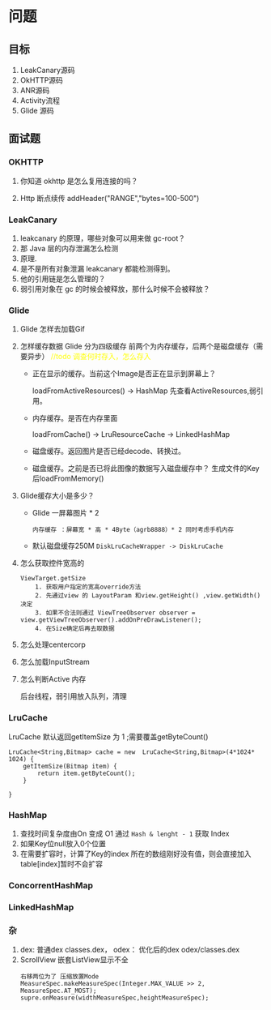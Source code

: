 # 问题
## 目标
1. LeakCanary源码
2. OkHTTP源码
3. ANR源码
4. Activity流程
5. Glide 源码
## 面试题
### OKHTTP

1. 你知道 okhttp 是怎么复用连接的吗？

2. Http 断点续传 addHeader("RANGE","bytes=100-500")

### LeakCanary

1. leakcanary 的原理，哪些对象可以用来做 gc-root？
2. 那 Java 层的内存泄漏怎么检测
3. 原理.
4. 是不是所有对象泄漏 leakcanary 都能检测得到。
5. 他的引用链是怎么管理的？
6. 弱引用对象在 gc 的时候会被释放，那什么时候不会被释放？

### Glide
1. Glide 怎样去加载Gif
2. 怎样缓存数据
 Glide 分为四级缓存 前两个为内存缓存，后两个是磁盘缓存（需要异步）  <font color=Yellow>//todo 调查何时存入，怎么存入</font> 
 
    - 正在显示的缓存。当前这个Image是否正在显示到屏幕上？
    
        loadFromActiveResources() -> HashMap 先查看ActiveResources,弱引用。
        
    - 内存缓存。是否在内存里面

        loadFromCache() -> LruResourceCache -> LinkedHashMap
    
    
    - 磁盘缓存。返回图片是否已经decode、转换过。
    - 磁盘缓存。之前是否已将此图像的数据写入磁盘缓存中？
               生成文件的Key后loadFromMemory()
        

3. Glide缓存大小是多少？


    - Glide 一屏幕图片 * 2
        ```
        内存缓存 ：屏幕宽 * 高 * 4Byte（agrb8888）* 2 同时考虑手机内存
        ```
        
    - 默认磁盘缓存250M `DiskLruCacheWrapper -> DiskLruCache`
    
4. 怎么获取控件宽高的

    ```
    ViewTarget.getSize
        1. 获取用户指定的宽高override方法
        2. 先通过view 的 LayoutParam 和view.getHeight() ,view.getWidth() 决定
        3. 如果不合法则通过 ViewTreeObserver observer = view.getViewTreeObserver().addOnPreDrawListener();
        4. 在Size确定后再去取数据
    ```



1. 怎么处理centercorp
2. 怎么加载InputStream
3. 怎么判断Active 内存

    后台线程，弱引用放入队列，清理
    
### LruCache
LruCache 默认返回getItemSize 为 1 ;需要覆盖getByteCount()
```
LruCache<String,Bitmap> cache = new  LruCache<String,Bitmap>(4*1024* 1024) {
    getItemSize(Bitmap item) {
        return item.getByteCount();
    }

}
```


### HashMap
1. 查找时间复杂度由On 变成 O1 通过 `Hash & lenght - 1` 获取 Index
2. 如果Key位null放入0个位置
3. 在需要扩容时，计算了Key的index 所在的数组刚好没有值，则会直接加入table[index]暂时不会扩容

### ConcorrentHashMap
### LinkedHashMap

### 杂
1. dex: 普通dex   classes.dex，  odex： 优化后的dex odex/classes.dex
2. ScrollView 嵌套ListView显示不全
    ```
   右移两位为了 压缩放置Mode
   MeasureSpec.makeMeasureSpec(Integer.MAX_VALUE >> 2, MeasureSpec.AT_MOST);
   supre.onMeasure(widthMeasureSpec,heightMeasureSpec);
   
   ```